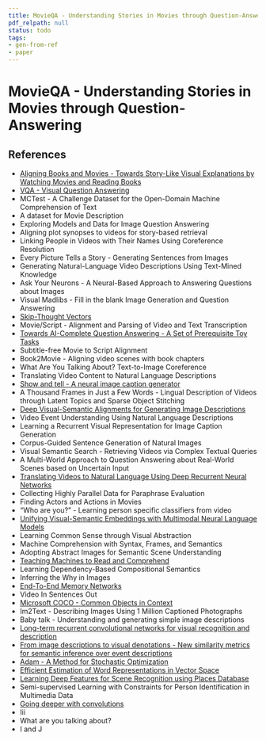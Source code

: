 ```yaml
---
title: MovieQA - Understanding Stories in Movies through Question-Answering
pdf_relpath: null
status: todo
tags:
- gen-from-ref
- paper
---
```


# MovieQA - Understanding Stories in Movies through Question-Answering

## References

- [Aligning Books and Movies - Towards Story-Like Visual Explanations by Watching Movies and Reading Books](./aligning-books-and-movies-towards-story-like-visual-explanations-by-watching-movies-and-reading-books.md)
- [VQA - Visual Question Answering](./vqa-visual-question-answering.md)
- MCTest - A Challenge Dataset for the Open-Domain Machine Comprehension of Text
- A dataset for Movie Description
- Exploring Models and Data for Image Question Answering
- Aligning plot synopses to videos for story-based retrieval
- Linking People in Videos with Their Names Using Coreference Resolution
- Every Picture Tells a Story - Generating Sentences from Images
- Generating Natural-Language Video Descriptions Using Text-Mined Knowledge
- Ask Your Neurons - A Neural-Based Approach to Answering Questions about Images
- Visual Madlibs - Fill in the blank Image Generation and Question Answering
- [Skip-Thought Vectors](./skip-thought-vectors.md)
- Movie/Script - Alignment and Parsing of Video and Text Transcription
- [Towards AI-Complete Question Answering - A Set of Prerequisite Toy Tasks](./towards-ai-complete-question-answering-a-set-of-prerequisite-toy-tasks.md)
- Subtitle-free Movie to Script Alignment
- Book2Movie - Aligning video scenes with book chapters
- What Are You Talking About? Text-to-Image Coreference
- Translating Video Content to Natural Language Descriptions
- [Show and tell - A neural image caption generator](./show-and-tell-a-neural-image-caption-generator.md)
- A Thousand Frames in Just a Few Words - Lingual Description of Videos through Latent Topics and Sparse Object Stitching
- [Deep Visual-Semantic Alignments for Generating Image Descriptions](./deep-visual-semantic-alignments-for-generating-image-descriptions.md)
- Video Event Understanding Using Natural Language Descriptions
- Learning a Recurrent Visual Representation for Image Caption Generation
- Corpus-Guided Sentence Generation of Natural Images
- Visual Semantic Search - Retrieving Videos via Complex Textual Queries
- A Multi-World Approach to Question Answering about Real-World Scenes based on Uncertain Input
- [Translating Videos to Natural Language Using Deep Recurrent Neural Networks](./translating-videos-to-natural-language-using-deep-recurrent-neural-networks.md)
- Collecting Highly Parallel Data for Paraphrase Evaluation
- Finding Actors and Actions in Movies
- “Who are you?” - Learning person specific classifiers from video
- [Unifying Visual-Semantic Embeddings with Multimodal Neural Language Models](./unifying-visual-semantic-embeddings-with-multimodal-neural-language-models.md)
- Learning Common Sense through Visual Abstraction
- Machine Comprehension with Syntax, Frames, and Semantics
- Adopting Abstract Images for Semantic Scene Understanding
- [Teaching Machines to Read and Comprehend](./teaching-machines-to-read-and-comprehend.md)
- Learning Dependency-Based Compositional Semantics
- Inferring the Why in Images
- [End-To-End Memory Networks](./end-to-end-memory-networks.md)
- Video In Sentences Out
- [Microsoft COCO - Common Objects in Context](./microsoft-coco-common-objects-in-context.md)
- Im2Text - Describing Images Using 1 Million Captioned Photographs
- Baby talk - Understanding and generating simple image descriptions
- [Long-term recurrent convolutional networks for visual recognition and description](./long-term-recurrent-convolutional-networks-for-visual-recognition-and-description.md)
- [From image descriptions to visual denotations - New similarity metrics for semantic inference over event descriptions](./from-image-descriptions-to-visual-denotations-new-similarity-metrics-for-semantic-inference-over-event-descriptions.md)
- [Adam - A Method for Stochastic Optimization](./adam-a-method-for-stochastic-optimization.md)
- [Efficient Estimation of Word Representations in Vector Space](./efficient-estimation-of-word-representations-in-vector-space.md)
- [Learning Deep Features for Scene Recognition using Places Database](./learning-deep-features-for-scene-recognition-using-places-database.md)
- Semi-supervised Learning with Constraints for Person Identification in Multimedia Data
- [Going deeper with convolutions](./going-deeper-with-convolutions.md)
- Iii
- What are you talking about?
- I and J
